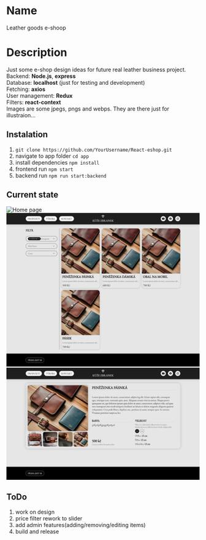 # Name
Leather goods e-shoop

# Description
Just some e-shop design ideas for future real leather business project.  
Backend: **Node.js**, **express**  
Database: **localhost** (just for testing and development)  
Fetching: **axios**  
User management: **Redux**  
Filters: **react-context**  
Images are some jpegs, pngs and webps. They are there just for illustraion...

## Instalation
1. ```git clone https://github.com/YourUsername/React-eshop.git```
2. navigate to app folder ```cd app```
3. install dependencies ```npm install```
4. frontend run ```npm start```
5. backend run ```npm run start:backend```

## Current state
![Home page](app/public/eshop_screen.png)  
![Products](app/public/eshop_screen1.png)  
![Product detail](app/public/eshop_screen2.png)

## ToDo
1. work on design
2. price filter rework to slider
3. add admin features(adding/removing/editing items)
4. build and release
